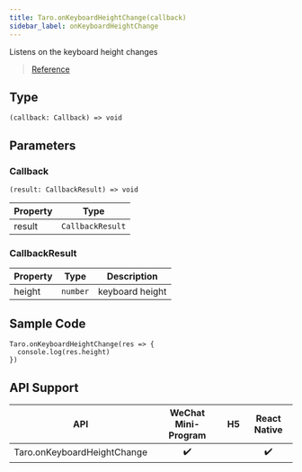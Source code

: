 ```yaml
---
title: Taro.onKeyboardHeightChange(callback)
sidebar_label: onKeyboardHeightChange
---
```


Listens on the keyboard height changes

> [Reference](https://developers.weixin.qq.com/miniprogram/en/dev/api/ui/keyboard/wx.onKeyboardHeightChange.html)

## Type

```tsx
(callback: Callback) => void
```

## Parameters

### Callback

```tsx
(result: CallbackResult) => void
```

<table>
  <thead>
    <tr>
      <th>Property</th>
      <th>Type</th>
    </tr>
  </thead>
  <tbody>
    <tr>
      <td>result</td>
      <td><code>CallbackResult</code></td>
    </tr>
  </tbody>
</table>

### CallbackResult

<table>
  <thead>
    <tr>
      <th>Property</th>
      <th>Type</th>
      <th>Description</th>
    </tr>
  </thead>
  <tbody>
    <tr>
      <td>height</td>
      <td><code>number</code></td>
      <td>keyboard height</td>
    </tr>
  </tbody>
</table>

## Sample Code

```tsx
Taro.onKeyboardHeightChange(res => {
  console.log(res.height)
})
```

## API Support

| API | WeChat Mini-Program | H5 | React Native |
| :---: | :---: | :---: | :---: |
| Taro.onKeyboardHeightChange | ✔️ |  | ✔️ |
